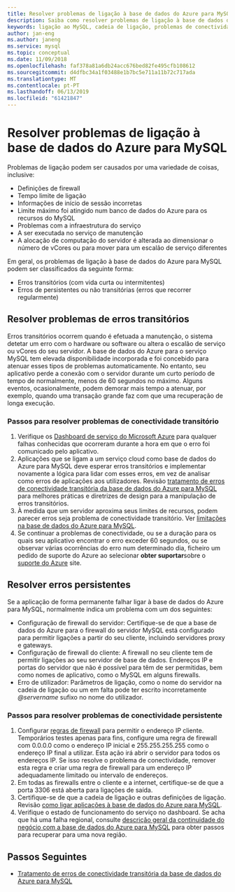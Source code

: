 ```yaml
---
title: Resolver problemas de ligação à base de dados do Azure para MySQL | Documentos da Microsoft
description: Saiba como resolver problemas de ligação à base de dados do Azure para MySQL.
keywords: ligação ao MySQL, cadeia de ligação, problemas de conectividade, erro transitório, erro de ligação
author: jan-eng
ms.author: janeng
ms.service: mysql
ms.topic: conceptual
ms.date: 11/09/2018
ms.openlocfilehash: faf378a81a6db24acc676bed82fe495cfb108612
ms.sourcegitcommit: d4dfbc34a1f03488e1b7bc5e711a11b72c717ada
ms.translationtype: MT
ms.contentlocale: pt-PT
ms.lasthandoff: 06/13/2019
ms.locfileid: "61421847"
---
```

# <a name="troubleshoot-connection-issues-to-azure-database-for-mysql"></a>Resolver problemas de ligação à base de dados do Azure para MySQL

Problemas de ligação podem ser causados por uma variedade de coisas, inclusive:

* Definições de firewall
* Tempo limite de ligação
* Informações de início de sessão incorretas
* Limite máximo foi atingido num banco de dados do Azure para os recursos do MySQL
* Problemas com a infraestrutura do serviço
* A ser executada no serviço de manutenção
* A alocação de computação do servidor é alterada ao dimensionar o número de vCores ou para mover para um escalão de serviço diferentes

Em geral, os problemas de ligação à base de dados do Azure para MySQL podem ser classificados da seguinte forma:

* Erros transitórios (com vida curta ou intermitentes)
* Erros de persistentes ou não transitórias (erros que recorrer regularmente)

## <a name="troubleshoot-transient-errors"></a>Resolver problemas de erros transitórios

Erros transitórios ocorrem quando é efetuada a manutenção, o sistema detetar um erro com o hardware ou software ou altera o escalão de serviço ou vCores do seu servidor. A base de dados do Azure para o serviço MySQL tem elevada disponibilidade incorporada e foi concebido para atenuar esses tipos de problemas automaticamente. No entanto, seu aplicativo perde a conexão com o servidor durante um curto período de tempo de normalmente, menos de 60 segundos no máximo. Alguns eventos, ocasionalmente, podem demorar mais tempo a atenuar, por exemplo, quando uma transação grande faz com que uma recuperação de longa execução.

### <a name="steps-to-resolve-transient-connectivity-issues"></a>Passos para resolver problemas de conectividade transitório

1. Verifique os [Dashboard de serviço do Microsoft Azure](https://azure.microsoft.com/status) para qualquer falhas conhecidas que ocorreram durante a hora em que o erro foi comunicado pelo aplicativo.
2. Aplicações que se ligam a um serviço cloud como base de dados do Azure para MySQL deve esperar erros transitórios e implementar novamente a lógica para lidar com esses erros, em vez de analisar como erros de aplicações aos utilizadores. Revisão [tratamento de erros de conectividade transitória da base de dados do Azure para MySQL](concepts-connectivity.md) para melhores práticas e diretrizes de design para a manipulação de erros transitórios.
3. À medida que um servidor aproxima seus limites de recursos, podem parecer erros seja problema de conectividade transitório. Ver [limitações na base de dados do Azure para MySQL](concepts-limits.md).
4. Se continuar a problemas de conectividade, ou se a duração para os quais seu aplicativo encontrar o erro exceder 60 segundos, ou se observar várias ocorrências do erro num determinado dia, ficheiro um pedido de suporte do Azure ao selecionar **obter suportar**sobre o [suporte do Azure](https://azure.microsoft.com/support/options) site.

## <a name="troubleshoot-persistent-errors"></a>Resolver erros persistentes

Se a aplicação de forma permanente falhar ligar à base de dados do Azure para MySQL, normalmente indica um problema com um dos seguintes:

* Configuração de firewall do servidor: Certifique-se de que a base de dados do Azure para o firewall do servidor MySQL está configurado para permitir ligações a partir do seu cliente, incluindo servidores proxy e gateways.
* Configuração de firewall do cliente: A firewall no seu cliente tem de permitir ligações ao seu servidor de base de dados. Endereços IP e portas do servidor que não é possível para têm de ser permitidas, bem como nomes de aplicativo, como o MySQL em alguns firewalls.
* Erro de utilizador: Parâmetros de ligação, como o nome do servidor na cadeia de ligação ou um em falta pode ter escrito incorretamente  *\@servername* sufixo no nome do utilizador.

### <a name="steps-to-resolve-persistent-connectivity-issues"></a>Passos para resolver problemas de conectividade persistente

1. Configurar [regras de firewall](howto-manage-firewall-using-portal.md) para permitir o endereço IP cliente. Temporários testes apenas para fins, configure uma regra de firewall com 0.0.0.0 como o endereço IP inicial e 255.255.255.255 como o endereço IP final a utilizar. Esta ação irá abrir o servidor para todos os endereços IP. Se isso resolve o problema de conectividade, remover esta regra e criar uma regra de firewall para um endereço IP adequadamente limitado ou intervalo de endereços.
2. Em todas as firewalls entre o cliente e a internet, certifique-se de que a porta 3306 está aberta para ligações de saída.
3. Certifique-se de que a cadeia de ligação e outras definições de ligação. Revisão [como ligar aplicações à base de dados do Azure para MySQL](howto-connection-string.md).
4. Verifique o estado de funcionamento do serviço no dashboard. Se acha que há uma falha regional, consulte [descrição geral da continuidade do negócio com a base de dados do Azure para MySQL](concepts-business-continuity.md) para obter passos para recuperar para uma nova região.

## <a name="next-steps"></a>Passos Seguintes

* [Tratamento de erros de conectividade transitória da base de dados do Azure para MySQL](concepts-connectivity.md)
